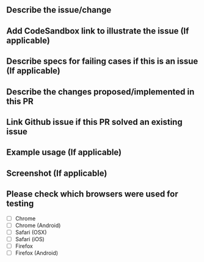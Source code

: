 ## Describe the issue/change
## Add CodeSandbox link to illustrate the issue (If applicable)

## Describe specs for failing cases if this is an issue (If applicable)
## Describe the changes proposed/implemented in this PR

## Link Github issue if this PR solved an existing issue
## Example usage (If applicable)

## Screenshot (If applicable)

## Please check which browsers were used for testing
- [ ] Chrome
- [ ] Chrome (Android)
- [ ] Safari (OSX)
- [ ] Safari (iOS)
- [ ] Firefox
- [ ] Firefox (Android)
